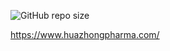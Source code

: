 ![GitHub repo size](https://img.shields.io/github/repo-size/jorge-cuyubamba/jorge-cuyubamba-hzp?style=for-the-badge)

https://www.huazhongpharma.com/

